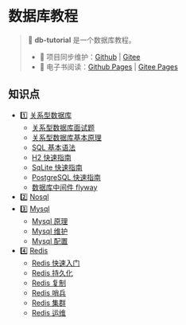 # 数据库教程

> 💾 **db-tutorial** 是一个数据库教程。
>
> - 🔁 项目同步维护：[Github](https://github.com/dunwu/db-tutorial/) | [Gitee](https://gitee.com/turnon/db-tutorial/)
> - 📖 电子书阅读：[Github Pages](https://dunwu.github.io/db-tutorial/) | [Gitee Pages](https://turnon.gitee.io/db-tutorial/)

## 知识点

- 1️⃣ [关系型数据库](docs/sql/README.md)
  - [关系型数据库面试题](docs/sql/sql-interview.md)
  - [关系型数据库基本原理](docs/sql/sql-theory.md)
  - [SQL 基本语法](docs/sql/sql-grammar.md)
  - [H2 快速指南](docs/sql/h2.md)
  - [SqLite 快速指南](docs/sql/sqlite.md)
  - [PostgreSQL 快速指南](docs/sql/postgresql.md)
  - [数据库中间件 flyway](docs/sql/middleware/flyway.md)
- 2️⃣ [Nosql](docs/nosql/README.md)
- 3️⃣ [Mysql](docs/sql/mysql/README.md)
  - [Mysql 原理](docs/sql/mysql/mysql-theory.md)
  - [Mysql 维护](docs/sql/mysql/mysql-ops.md)
  - [Mysql 配置](docs/sql/mysql/mysql-config.md)
- 4️⃣ [Redis](docs/nosql/redis/README.md)
  - [Redis 快速入门](docs/nosql/redis/redis.md)
  - [Redis 持久化](docs/nosql/redis/redis-persistence.md)
  - [Redis 复制](docs/nosql/redis/redis-replication.md)
  - [Redis 哨兵](docs/nosql/redis/redis-sentinel.md)
  - [Redis 集群](docs/nosql/redis/redis-cluster.md)
  - [Redis 运维](docs/nosql/redis/redis-ops.md)
